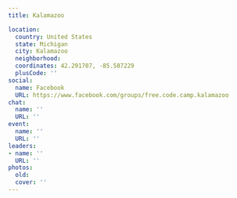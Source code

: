 ```yaml
---
title: Kalamazoo

location:
  country: United States
  state: Michigan
  city: Kalamazoo
  neighborhood: 
  coordinates: 42.291707, -85.587229
  plusCode: ''
social:
  name: Facebook
  URL: https://www.facebook.com/groups/free.code.camp.kalamazoo
chat:
  name: ''
  URL: ''
event:
  name: ''
  URL: ''
leaders:
- name: ''
  URL: ''
photos:
  old: 
  cover: ''
---
```

